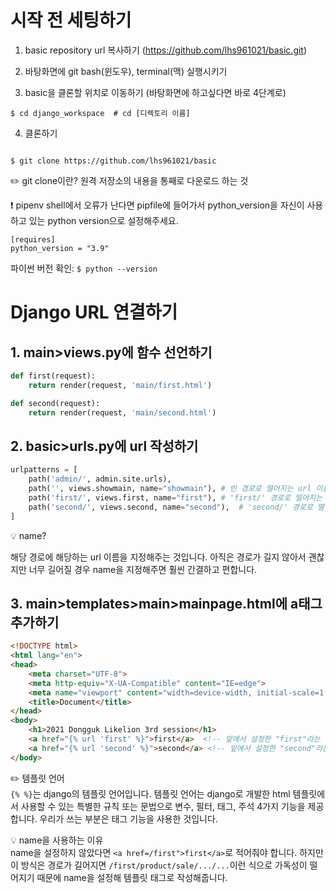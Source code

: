 # 시작 전 세팅하기
1. basic repository url 복사하기
(https://github.com/lhs961021/basic.git)

2. 바탕화면에 git bash(윈도우), terminal(맥) 실행시키기

3. basic을 클론할 위치로 이동하기 (바탕화면에 하고싶다면 바로 4단계로)
```
$ cd django_workspace  # cd [디렉토리 이름]
```
4. 클론하기 
```

$ git clone https://github.com/lhs961021/basic
```
✏️ git clone이란? 원격 저장소의 내용을 통째로 다운로드 하는 것

❗ pipenv shell에서 오류가 난다면
pipfile에 들어가서 python_version을 자신이 사용하고 있는 python version으로 설정해주세요.

```
[requires]
python_version = "3.9"
```

파이썬 버전 확인: `$ python --version`

# Django URL 연결하기
## 1. main>views.py에 함수 선언하기
``` python
def first(request):
    return render(request, 'main/first.html')

def second(request):
    return render(request, 'main/second.html')    
```

## 2. basic>urls.py에 url 작성하기
``` python
urlpatterns = [
    path('admin/', admin.site.urls),
    path('', views.showmain, name="showmain"), # 빈 경로로 떨어지는 url 이름을 'showmain'로 설정합니다.
    path('first/', views.first, name="first"), # 'first/' 경로로 떨어지는 url 이름을 'first'로 설정합니다.
    path('second/', views.second, name="second"),  # 'second/' 경로로 떨어지는 url 이름을 'second'로 설정합니다.
]
```
💡 name?


해당 경로에 해당하는 url 이름을 지정해주는 것입니다. 아직은 경로가 길지 않아서 괜찮지만 너무 길어질 경우 name을 지정해주면 훨씬 간결하고 편합니다.

## 3. main>templates>main>mainpage.html에 a태그 추가하기

``` html
<!DOCTYPE html>
<html lang="en">
<head>
    <meta charset="UTF-8">
    <meta http-equiv="X-UA-Compatible" content="IE=edge">
    <meta name="viewport" content="width=device-width, initial-scale=1.0">
    <title>Document</title>
</head>
<body>
    <h1>2021 Dongguk Likelion 3rd session</h1>
    <a href="{% url 'first' %}">first</a>  <!-- 앞에서 설정한 "first"라는 이름의 url을 넣어줍니다. -->
    <a href="{% url 'second' %}">second</a> <!-- 앞에서 설정한 "second"라는 이름의 url을 넣어줍니다. -->
</body>  
```
✏️ 템플릿 언어 <br>
`{% %}`는 django의 템플릿 언어입니다. 템플릿 언어는 django로 개발한 html 템플릿에서 사용할 수 있는 특별한 규칙 또는 문법으로 변수, 필터, 태그, 주석 4가지 기능을 제공합니다. 우리가 쓰는 부분은 태그 기능을 사용한 것입니다.

💡 name을 사용하는 이유 <br>
name을 설정하지 않았다면 `<a href=/first">first</a>`로 적어줘야 합니다. 하지만 이 방식은 경로가 길어지면 `/first/product/sale/.../...`이런 식으로 가독성이 떨어지기 때문에 name을 설정해 템플릿 태그로 작성해줍니다.